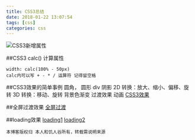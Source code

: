 ```yaml
---
title: CSS3总结
date: 2018-01-22 13:07:54
tags: [css]
categories: css
---
```

![CSS3新增属性](/images/imagemogr2_auto_orient_strip_7cimageview2_2_w_1240_12401694537076112.png)

##CSS3 calc() 计算属性
```
width: calc(100% - 50px)
calc内可以写 + - * / 运算符 记得留空格
```

##CSS3效果的简单事例
圆角， 圆形
div 阴影
2D 转换：放大、缩小、偏移、旋转
3D 转换：移动、旋转
背景色渐变
过渡效果
动画
[CSS3效果](http://js.jirengu.com/tamijeribo)

##全屏过渡效果
[全屏过渡](http://js.jirengu.com/xenonucaqa/2)

##loading效果
[loading1](http://js.jirengu.com/qefagekubi)
[loading2](http://js.jirengu.com/judifodako)

`本博客版权归 本人和饥人谷所有，转载需说明来源`